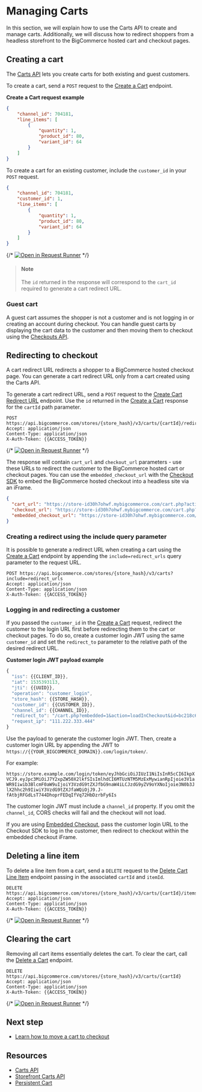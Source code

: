 # Managing Carts



In this section, we will explain how to use the Carts API to create and manage carts. Additionally, we will discuss how to redirect shoppers from a headless storefront to the BigCommerce hosted cart and checkout pages.

## Creating a cart

The [Carts API](/api-reference/store-management/carts) lets you create carts for both existing and guest customers. 

To create a cart, send a `POST` request to the [Create a Cart](/api-reference/store-management/carts/cart/createacart) endpoint.



**Create a Cart request example**

```json
{
    "channel_id": 704181,
    "line_items": [
        {
            "quantity": 1,
            "product_id": 80,
            "variant_id": 64
        }
    ]
}
```

To create a cart for an existing customer, include the `customer_id` in your `POST` request.

```json
{
    "channel_id": 704181,
    "customer_id": 1,
    "line_items": [
        {
            "quantity": 1,
            "product_id": 80,
            "variant_id": 64
        }
    ]
}
```

{/* [![Open in Request Runner](https://storage.googleapis.com/bigcommerce-production-dev-center/images/Open-Request-Runner.svg)](/api-reference/store-management/carts/cart/createacart#requestrunner) */}


> #### Note
> The `id` returned in the response will correspond to the `cart_id` required to generate a cart redirect URL.



### Guest cart

A guest cart assumes the shopper is not a customer and is not logging in or creating an account during checkout. You can handle guest carts by displaying the cart data to the customer and then moving them to checkout using the [Checkouts API](/api-reference/store-management/checkouts).

## Redirecting to checkout

A cart redirect URL redirects a shopper to a BigCommerce hosted checkout page. You can generate a cart redirect URL only from a cart created using the Carts API.

To generate a cart redirect URL, send a `POST` request to the [Create Cart Redirect URL](/api-reference/store-management/carts/cart-redirect-urls/createcartredirecturl) endpoint. Use the `id` returned in the [Create a Cart](/api-reference/store-management/carts/cart/createacart) response for the `cartId` path parameter.

```
POST https://api.bigcommerce.com/stores/{store_hash}/v3/carts/{cartId}/redirect_urls
Accept: application/json
Content-Type: application/json
X-Auth-Token: {{ACCESS_TOKEN}}
```

{/* [![Open in Request Runner](https://storage.googleapis.com/bigcommerce-production-dev-center/images/Open-Request-Runner.svg)](/api-reference/store-management/carts/cart-redirect-urls/createcartredirecturl#requestrunner) */}

The response will contain `cart_url` and `checkout_url` parameters - use these URLs to redirect the customer to the BigCommerce hosted cart or checkout pages. You can use the `embedded_checkout_url` with the [Checkout SDK](/stencil-docs/customizing-checkout/checkout-sdk) to embed the BigCommerce hosted checkout into a headless site via an iFrame.

```json
{
  "cart_url": "https://store-id30h7ohwf.mybigcommerce.com/cart.php?action=load&id=bc218c65-7a32-4ab7-8082-68730c074d02&token=aa958e2b7922035bf3339215d95d145ebd9193deb36ae847caa780aa2e003e4b",
  "checkout_url": "https://store-id30h7ohwf.mybigcommerce.com/cart.php?action=loadInCheckout&id=bc218c65-7a32-4ab7-8082-68730c074d02&token=aa958e2b7922035bf3339215d95d145ebd9193deb36ae847caa780aa2e003e4b",
  "embedded_checkout_url": "https://store-id30h7ohwf.mybigcommerce.com/cart.php?embedded=1&action=loadInCheckout&id=bc218c65-7a32-4ab7-8082-68730c074d02&token=aa958e2b7922035bf3339215d95d145ebd9193deb36ae847caa780aa2e003e4b"
}
```

### Creating a redirect using the include query parameter

It is possible to generate a redirect URL when creating a cart using the [Create a Cart](/api-reference/store-management/carts/cart/createacart) endpoint by appending the `include=redirect_urls` query parameter to the request URL.

```
POST https://api.bigcommerce.com/stores/{store_hash}/v3/carts?include=redirect_urls
Accept: application/json
Content-Type: application/json
X-Auth-Token: {{ACCESS_TOKEN}}
```

### Logging in and redirecting a customer

If you passed the `customer_id` in the [Create a Cart](/api-reference/store-management/carts/cart/createacart) request, redirect the customer to the login URL first before redirecting them to the cart or checkout pages. To do so, create a customer login JWT using the same `customer_id` and set the `redirect_to` parameter to the relative path of the desired redirect URL. 

**Customer login JWT payload example**

```js
{
  "iss": {{CLIENT_ID}},
  "iat": 1535393113,
  "jti": {{UUID}},
  "operation": "customer_login",
  "store_hash": {{STORE_HASH}},
  "customer_id": {{CUSTOMER_ID}},
  "channel_id": {{CHANNEL_ID}},
  "redirect_to": "/cart.php?embedded=1&action=loadInCheckout&id=bc218c65-7a32-4ab7-8082-68730c074d02&token=aa958e2b7922035bf3339215d95d145ebd9193deb36ae847caa780aa2e003e4b",
  "request_ip": "111.222.333.444"
}
```

Use the payload to generate the customer login JWT. Then, create a customer login URL by appending the JWT to `https://{{YOUR_BIGCOMMERCE_DOMAIN}}.com/login/token/`. 

For example:

`https://store.example.com/login/token/eyJhbGciOiJIUzI1NiIsInR5cCI6IkpXVCJ9.eyJpc3MiOiJ7Y2xpZW50X2lkfSIsImlhdCI6MTUzNTM5MzExMywianRpIjoie3V1aWR9Iiwib3BlcmF0aW9uIjoiY3VzdG9tZXJfbG9naW4iLCJzdG9yZV9oYXNoIjoie3N0b3JlX2hhc2h9IiwiY3VzdG9tZXJfaWQiOjJ9.J-fAtbjRFGdLsT744DhoprFEDqIfVq72HbDzrbFy6Is`

The customer login JWT must include a `channel_id` property. If you omit the `channel_id`, CORS checks will fail and the checkout will not load.

If you are using [Embedded Checkout](/api-docs/storefronts/embedded-checkout/embedded-checkout-overview), pass the customer login URL to the Checkout SDK to log in the customer, then redirect to checkout within the embedded checkout iFrame.

## Deleting a line item

To delete a line item from a cart, send a `DELETE` request to the [Delete Cart Line Item](/api-reference/store-management/carts/cart-items/deletecartlineitem) endpoint passing in the associated `cartId` and `itemId`.

```
DELETE https://api.bigcommerce.com/stores/{store_hash}/v3/carts/{cartId}/items/{itemId}
Accept: application/json
Content-Type: application/json
X-Auth-Token: {{ACCESS_TOKEN}}
```

{/* [![Open in Request Runner](https://storage.googleapis.com/bigcommerce-production-dev-center/images/Open-Request-Runner.svg)](/api-reference/store-management/carts/cart-items/deletecartlineitem#requestrunner) */}

## Clearing the cart

Removing all cart items essentially deletes the cart. To clear the cart, call the [Delete a Cart](/api-reference/store-management/carts/cart/deleteacart) endpoint.

```
DELETE https://api.bigcommerce.com/stores/{store_hash}/v3/carts/{cartId}
Accept: application/json
Content-Type: application/json
X-Auth-Token: {{ACCESS_TOKEN}}
```

{/* [![Open in Request Runner](https://storage.googleapis.com/bigcommerce-production-dev-center/images/Open-Request-Runner.svg)](/api-reference/store-management/carts/cart/deleteacart#requestrunner) */}

## Next step

- [Learn how to move a cart to checkout](/api-docs/storefronts/guide/checkout)

## Resources

- [Carts API](/api-reference/store-management/carts)
- [Storefront Carts API](/api-reference/storefront/carts)
- [Persistent Cart](https://support.bigcommerce.com/s/article/Persistent-Cart)
